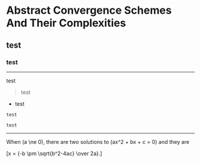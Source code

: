 # Abstract Convergence Schemes And Their Complexities
## test
### test
---
test
> test
+ test

`test`
```
test
```
---
When \(a \ne 0\), there are two solutions to \(ax^2 + bx + c = 0\) and they are

\[x = {-b \pm \sqrt{b^2-4ac} \over 2a}.\]
